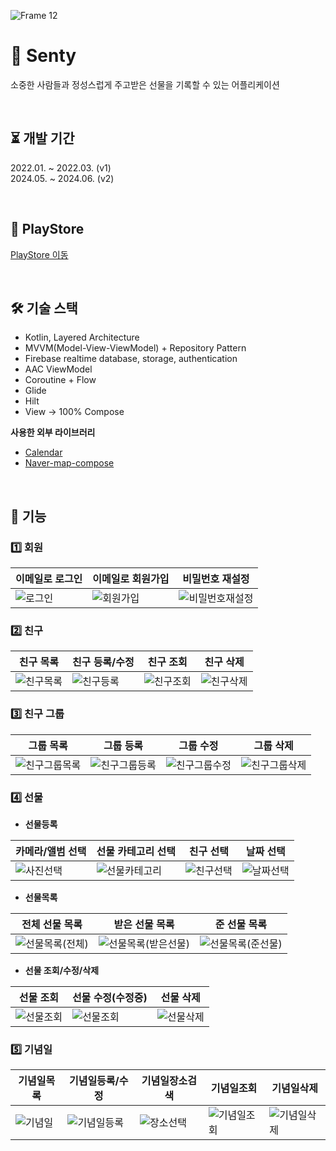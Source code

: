 ![Frame 12](https://github.com/w36495/senty/assets/52291662/cbe7cd8b-2f90-4fbc-bdc4-33b4c83aca91)

# 🎁 Senty
소중한 사람들과 정성스럽게 주고받은 선물을 기록할 수 있는 어플리케이션  

</br>

⏳ 개발 기간
---
2022.01. ~ 2022.03. (v1)  
2024.05. ~ 2024.06. (v2)  

</br>

🚀 PlayStore
---
[PlayStore 이동](https://play.google.com/store/apps/details?id=com.w36495.senty)

</br>

🛠 기술 스택
---
- Kotlin, Layered Architecture
- MVVM(Model-View-ViewModel) + Repository Pattern
- Firebase realtime database, storage, authentication
- AAC ViewModel
- Coroutine + Flow
- Glide
- Hilt
- View -> 100% Compose

**사용한 외부 라이브러리**
- [Calendar](https://github.com/vsnappy1/ComposeDatePicker)
- [Naver-map-compose](https://github.com/fornewid/naver-map-compose)

</br>  

🤖 기능  
---
### 1️⃣ 회원  
|이메일로 로그인|이메일로 회원가입|비밀번호 재설정|  
|--|--|--|
|![로그인](https://github.com/w36495/Senty/assets/52291662/abe361c2-4cac-4995-a0a7-76580076816b)|![회원가입](https://github.com/w36495/Senty/assets/52291662/e6a209ed-2e37-4e1d-99b3-8ecebd23e23c)|![비밀번호재설정](https://github.com/w36495/Senty/assets/52291662/a18337aa-6b61-451e-821e-29404a238af1)|  
   
### 2️⃣ 친구  
|친구 목록|친구 등록/수정|친구 조회|친구 삭제|
|-|-|-|-|
|![친구목록](https://github.com/w36495/senty/assets/52291662/e0864ce1-259e-413e-a1b7-7c2a2dd890b8)|![친구등록](https://github.com/w36495/senty/assets/52291662/ecfd04db-daa3-4248-a9f5-c15aa1e50056)|![친구조회](https://github.com/w36495/senty/assets/52291662/f0074f85-180d-4f18-85b6-4647f7585fa1)|![친구삭제](https://github.com/w36495/senty/assets/52291662/516a85f3-93ee-42d1-9cb8-e354821649fb)

### 3️⃣ 친구 그룹  
|그룹 목록|그룹 등록|그룹 수정|그룹 삭제|
|--|--|--|--|
|![친구그룹목록](https://github.com/w36495/senty/assets/52291662/b472b361-37ff-44ad-8dca-852adb7baf37)|![친구그룹등록](https://github.com/w36495/senty/assets/52291662/027eb1ac-4528-4c28-a317-a09606eae1f6)|![친구그룹수정](https://github.com/w36495/senty/assets/52291662/1e16c350-d002-452d-be8f-1eae2d4c68ae)|![친구그룹삭제](https://github.com/w36495/senty/assets/52291662/8ad7be18-26da-4b56-bdb0-327dd3970db1)|


### 4️⃣ 선물  
- **선물등록**

|카메라/앨범 선택|선물 카테고리 선택|친구 선택|날짜 선택|
|--|--|--|--|
|![사진선택](https://github.com/w36495/senty/assets/52291662/0f48c165-c7c8-4553-88a9-1bf74755bdba)|![선물카테고리](https://github.com/w36495/senty/assets/52291662/3838c7b5-2844-49c1-9acb-3f218bf2d579)|![친구선택](https://github.com/w36495/senty/assets/52291662/96e2b1f2-3cb2-4021-a9d1-19f6454a9278)|![날짜선택](https://github.com/w36495/senty/assets/52291662/ef3b2f1d-6609-423d-a157-b794279d17b0)|

- **선물목록**

|전체 선물 목록|받은 선물 목록|준 선물 목록|
|--|--|--|
|![선물목록(전체)](https://github.com/w36495/senty/assets/52291662/547b0057-0f80-4432-b9c1-258888fbe04e)|![선물목록(받은선물)](https://github.com/w36495/senty/assets/52291662/fabd8a37-06b3-4ba5-8869-07d21ff0c59b)|![선물목록(준선물)](https://github.com/w36495/senty/assets/52291662/53275d8b-ff0c-4669-b768-9f90cbe31d18)|

- **선물 조회/수정/삭제**

|선물 조회|선물 수정(수정중)|선물 삭제|  
|--|--|--|
|![선물조회](https://github.com/w36495/senty/assets/52291662/46dfb4d5-47f1-4ea0-9f38-0f7f6777c55b)|![선물조회](https://github.com/w36495/senty/assets/52291662/60b6ef5f-e993-4e51-81ae-78be6e0dcae1)|![선물삭제](https://github.com/w36495/senty/assets/52291662/c2b5b312-000d-4015-a58f-13273384b832)


### 5️⃣ 기념일  

|기념일목록|기념일등록/수정|기념일장소검색|기념일조회|기념일삭제|  
|--|--|--|--|--|
|![기념일](https://github.com/w36495/senty/assets/52291662/a05060ef-ad48-4d0a-ada5-d6465b6d1d3d)|![기념일등록](https://github.com/w36495/senty/assets/52291662/61db44dd-8a0e-4528-aef6-1189fc68a7d7)|![장소선택](https://github.com/w36495/senty/assets/52291662/36504ebf-0d02-464a-a204-982649844c6e)|![기념일조회](https://github.com/w36495/senty/assets/52291662/4dacffd4-aeeb-4ec8-8566-ba25b8e853ee)|![기념일삭제](https://github.com/w36495/senty/assets/52291662/f31d5c3b-cb72-4287-a293-a76dfed13307)|



